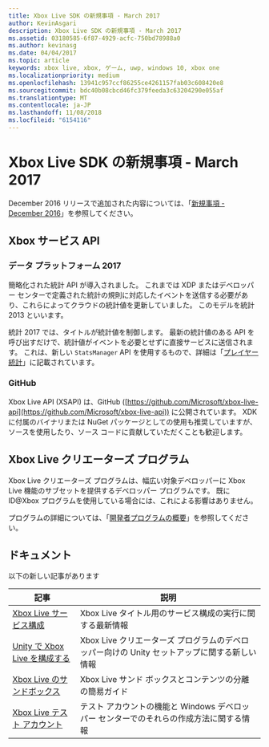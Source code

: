 ```yaml
---
title: Xbox Live SDK の新規事項 - March 2017
author: KevinAsgari
description: Xbox Live SDK の新規事項 - March 2017
ms.assetid: 03180585-6f87-4929-acfc-750bd78988a0
ms.author: kevinasg
ms.date: 04/04/2017
ms.topic: article
keywords: xbox live, xbox, ゲーム, uwp, windows 10, xbox one
ms.localizationpriority: medium
ms.openlocfilehash: 13941c957ccf86255ce4261157fab03c608420e8
ms.sourcegitcommit: bdc40b08cbcd46fc379feeda3c63204290e055af
ms.translationtype: MT
ms.contentlocale: ja-JP
ms.lasthandoff: 11/08/2018
ms.locfileid: "6154116"
---
```

# <a name="whats-new-for-the-xbox-live-sdk---march-2017"></a>Xbox Live SDK の新規事項 - March 2017

December 2016 リリースで追加された内容については、「[新規事項 - December 2016](1612-whats-new.md)」を参照してください。

## <a name="xbox-services-api"></a>Xbox サービス API

### <a name="data-platform-2017"></a>データ プラットフォーム 2017

簡略化された統計 API が導入されました。  これまでは XDP またはデベロッパー センターで定義された統計の規則に対応したイベントを送信する必要があり、これらによってクラウドの統計値を更新していました。  このモデルを統計 2013 といいます。

統計 2017 では、タイトルが統計値を制御します。  最新の統計値のある API を呼び出すだけで、統計値がイベントを必要とせずに直接サービスに送信されます。  これは、新しい `StatsManager` API を使用するもので、詳細は「[プレイヤー統計](../leaderboards-and-stats-2017/player-stats.md)」に記載されています。

### <a name="github"></a>GitHub

Xbox Live API (XSAPI) は、GitHub ([https://github.com/Microsoft/xbox-live-api](https://github.com/Microsoft/xbox-live-api)) に公開されています。  XDK に付属のバイナリまたは NuGet パッケージとしての使用も推奨していますが、ソースを使用したり、ソース コードに貢献していただくことも歓迎します。  

## <a name="xbox-live-creators-program"></a>Xbox Live クリエーターズ プログラム

Xbox Live クリエーターズ プログラムは、幅広い対象デベロッパーに Xbox Live 機能のサブセットを提供するデベロッパー プログラムです。  既に ID@Xbox プログラムを使用している場合には、これによる影響はありません。

プログラムの詳細については、「[開発者プログラムの概要](../developer-program-overview.md)」を参照してください。

## <a name="documentation"></a>ドキュメント

以下の新しい記事があります

| 記事 | 説明 |
|---------|-------------|
|[Xbox Live サービス構成](../xbox-live-service-configuration.md) | Xbox Live タイトル用のサービス構成の実行に関する最新情報
| [Unity で Xbox Live を構成する](../get-started-with-creators/configure-xbox-live-in-unity.md) | Xbox Live クリエーターズ プログラムのデベロッパー向けの Unity セットアップに関する新しい情報 |
| [Xbox Live のサンドボックス](../xbox-live-sandboxes.md) | Xbox Live サンド ボックスとコンテンツの分離の簡易ガイド |
| [Xbox Live テスト アカウント](../xbox-live-test-accounts.md) | テスト アカウントの機能と Windows デベロッパー センターでのそれらの作成方法に関する情報 |
